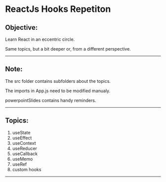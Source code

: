 # ReactJs Hooks Repetiton

## Objective:

Learn React in an eccentric circle.

Same topics, but a bit deeper or, from a different perspective.

***
## Note:

The src folder contains subfolders about the topics.

The imports in  App.js need to be modified manualy.

powerpointSlides contains handy reminders.

***

## Topics:

<ol>
  <li>useState</li>
  <li>useEffect</li>
  <li>useContext</li>
  <li>useReducer</li>
  <li>useCallback</li>
  <li>useMemo</li>
  <li>useRef</li>
  <li>custom hooks</li>
</ol>

***